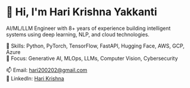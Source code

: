 # 👋 Hi, I'm Hari Krishna Yakkanti

AI/ML/LLM Engineer with 8+ years of experience building intelligent systems using deep learning, NLP, and cloud technologies.

🔧 Skills: Python, PyTorch, TensorFlow, FastAPI, Hugging Face, AWS, GCP, Azure  
🤖 Focus: Generative AI, MLOps, LLMs, Computer Vision, Cybersecurity

📫 Email: hari200202@gmail.com  
🔗 LinkedIn: [Hari Krishna](https://linkedin.com/in/HariKrishna)



<!---
HK200202-hub/HK200202-hub is a ✨ special ✨ repository because its `README.md` (this file) appears on your GitHub profile.
You can click the Preview link to take a look at your changes.
--->
